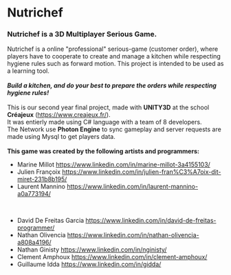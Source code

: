 # Nutrichef

### Nutrichef is a 3D Multiplayer Serious Game.

Nutrichef is a online "professional" serious-game (customer order),
where players have to cooperate to create and manage a kitchen while respecting hygiene rules such as forward motion.
This project is intended to be used as a learning tool.
</br></br>
<b><i>Build a kitchen, and do your best to prepare the orders while respecting hygiene rules!</b></i>
</br></br>
This is our second year final project, made with <b>UNITY3D</b> at the school <b>Créajeux</b> (https://www.creajeux.fr/).
</br>It was entierly made using C# language with a team of 8 developers.
</br>The Network use <b>Photon Engine</b> to sync gameplay and server requests are made using Mysql to get players data.
</br></br>
<b>This game was created by the following artists and programmers:</b>
* Marine Millot https://www.linkedin.com/in/marine-millot-3a4155103/
* Julien Françoix https://www.linkedin.com/in/julien-fran%C3%A7oix-dit-miret-231b8b195/
* Laurent Mannino https://www.linkedin.com/in/laurent-mannino-a0a773194/
<br/>

* David De Freitas Garcia https://www.linkedin.com/in/david-de-freitas-programmer/
* Nathan Olivencia https://www.linkedin.com/in/nathan-olivencia-a808a4196/
* Nathan Ginisty https://www.linkedin.com/in/nginisty/
* Clement Amphoux https://www.linkedin.com/in/clement-amphoux/
* Guillaume Idda https://www.linkedin.com/in/gidda/
